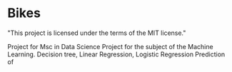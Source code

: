 # Bikes

"This project is licensed under the terms of the MIT license."

Project for Msc in Data Science 
Project for the subject of the Machine Learning. 
Decision tree, Linear Regression, Logistic Regression
Prediction of 
